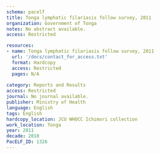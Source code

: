 ```yaml
---
schema: pacelf
title: Tonga lymphatic filariasis follow survey, 2011
organization: Government of Tonga
notes: No abstract available.
access: Restricted

resources:
- name: Tonga lymphatic filariasis follow survey, 2011
  url: '/docs/contact_for_access.txt'
  format: Hardcopy
  access: Restricted
  pages: N/A
 
category: Reports and Results
access: Restricted
journal: No journal available.
publisher: Ministry of Health
language: English 
tags: English 
hardcopy_location: JCU WHOCC Ichimori collection
work_location: Tonga
year: 2011
decade: 2010
PacELF_ID: 1326
---
```

